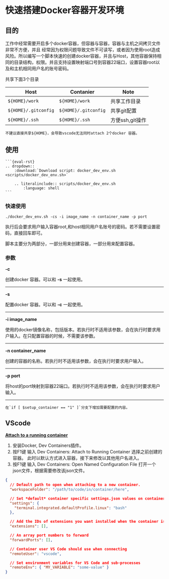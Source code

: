 # 快速搭建Docker容器开发环境
## 目的
工作中经常需要开启多个docker容器，但容器与容器，容器与主机之间拷贝文件非常不方便，并且
经常因为权限问题导致文件不可读写，或者因为使用root造成风险。所以编写一个脚本快速的创建docker容器，并且与Host，其他容器保持相同的目录结构，权限。并且支持设置映射端口号到容器22端口，设置容器root以及和主机相同用户名的账号密码。

共享下面3个目录

Host | Contanier | Note
---------|----------|---------
`${HOME}/work` | `${HOME}/work` | 共享工作目录
`${HOME}/.gitconfig` | `${HOME}/.gitconfig` | 共享git配置
`${HOME}/.ssh` | `${HOME}/.ssh` | 方便ssh,git操作

```{note}
不建议直接共享${HOME}，会导致vscode无法同时attach 2个docker 容器。
```

## 使用
````{div} full-width
```{eval-rst}
.. dropdown::
    :download:`Download script: docker_dev_env.sh <scripts/docker_dev_env.sh>`

    .. literalinclude:: scripts/docker_dev_env.sh
        :language: shell
```
````

### 快速使用
```shell
./docker_dev_env.sh -cs -i image_name -n container_name -p port
```
执行后会要求用户输入容器root,和host相同用户名账号的密码。若不需要设置密码，直接回车即可。

脚本主要分为两部分，一部分用来创建容器，一部分用来配置容器。

### 参数
**-c**

创建docker 容器。可以和 **-s** 一起使用。

-----------------

**-s**

配置docker 容器。可以和 **-c** 一起使用。

-----------------

**-i image_name**

使用的docker镜像名称，包括版本。若执行时不适用该参数，会在执行时要求用户输入。在只配置容器的时候，不需要该参数。

-----------------

**-n container_name**

创建的容器的名称。若执行时不适用该参数，会在执行时要求用户输入。

-----------------

**-p port**

将host的port映射到容器22端口。若执行时不适用该参数，会在执行时要求用户输入。

-----------------

```{note}
在`if [ $setup_container == "1" ]`分支下增加需要配置的内容。
```

## VScode 
[**Attach to a running container**](https://code.visualstudio.com/docs/devcontainers/attach-container)

1. 安装Docker, Dev Containers插件。
2. 按F1键 输入 Dev Containers: Attach to Running Container 选择之前创建的容器。
此时以默认方式进入容器，接下来修改以其他用户名进入。
3. 按F1键 输入 Dev Containers: Open Named Configuration File 打开一个json文件，根据需要修改该json文件。
```json
{
  // Default path to open when attaching to a new container.
  "workspaceFolder": "/path/to/code/in/container/here",

  // Set *default* container specific settings.json values on container create.
  "settings": {
    "terminal.integrated.defaultProfile.linux": "bash"
  },

  // Add the IDs of extensions you want installed when the container is created.
  "extensions": [],

  // An array port numbers to forward
  "forwardPorts": [],

  // Container user VS Code should use when connecting
  "remoteUser": "vscode",

  // Set environment variables for VS Code and sub-processes
  "remoteEnv": { "MY_VARIABLE": "some-value" }
}
```